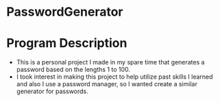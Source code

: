 # PasswordGenerator

# Program Description

- This is a personal project I made in my spare time that generates a password based on the lengths 1 to 100.
- I took interest in making this project to help utilize past skills I learned and also I use a password manager, so I wanted create a similar generator for passwords.
